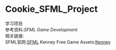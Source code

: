 # Cookie_SFML_Project
学习项目  
参考资料:*SFML Game Development*  
相关链接:  
SFML官网:[SFML](https://www.sfml-dev.org/)
Kenney Free Game Assets:[Kenney](https://kenney.nl/assets)
